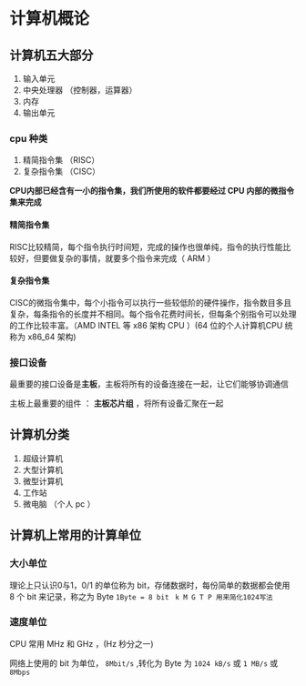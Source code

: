 # 计算机概论
## 计算机五大部分
1. 输入单元
2. 中央处理器 （控制器，运算器）
3. 内存
4. 输出单元

### cpu 种类
1. 精简指令集 （RISC）
2. 复杂指令集 （CISC）

**CPU内部已经含有一小的指令集，我们所使用的软件都要经过 CPU 内部的微指令集来完成**

#### 精简指令集
RISC比较精简，每个指令执行时间短，完成的操作也很单纯，指令的执行性能比较好，但要做复杂的事情，就要多个指令来完成（ ARM ）

#### 复杂指令集
CISC的微指令集中，每个小指令可以执行一些较低阶的硬件操作，指令数目多且复杂，每条指令的长度并不相同。每个指令花费时间长，但每条个别指令可以处理的工作比较丰富。（AMD INTEL 等 x86 架构 CPU ）(64 位的个人计算机CPU 统称为 x86_64 架构)

### 接口设备
最重要的接口设备是**主板**，主板将所有的设备连接在一起，让它们能够协调通信

主板上最重要的组件 ： **主板芯片组** ，将所有设备汇聚在一起

## 计算机分类
1. 超级计算机
2. 大型计算机
3. 微型计算机
4. 工作站
5. 微电脑 （个人 pc ）

## 计算机上常用的计算单位
### 大小单位
理论上只认识0与1，0/1 的单位称为 bit，存储数据时，每份简单的数据都会使用 8 个 bit 来记录，称之为 Byte
`1Byte = 8 bit `
`k M G T P 用来简化1024写法`

### 速度单位
CPU 常用 MHz 和 GHz ，(Hz 秒分之一)

网络上使用的 bit 为单位， `8Mbit/s` ,转化为 Byte 为 `1024 kB/s` 或 `1 MB/s` 或 `8Mbps`
